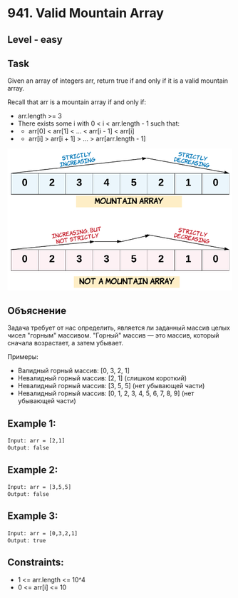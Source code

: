 # 941. Valid Mountain Array


## Level - easy


## Task
Given an array of integers arr, return true if and only if it is a valid mountain array.

Recall that arr is a mountain array if and only if:

- arr.length >= 3
- There exists some i with 0 < i < arr.length - 1 such that:
- - arr[0] < arr[1] < ... < arr[i - 1] < arr[i]
- - arr[i] > arr[i + 1] > ... > arr[arr.length - 1]

![alt text](image.png)


## Объяснение
Задача требует от нас определить, является ли заданный массив целых чисел "горным" массивом. 
"Горный" массив — это массив, который сначала возрастает, а затем убывает. 

Примеры:
- Валидный горный массив: [0, 3, 2, 1]
- Невалидный горный массив: [2, 1] (слишком короткий)
- Невалидный горный массив: [3, 5, 5] (нет убывающей части)
- Невалидный горный массив: [0, 1, 2, 3, 4, 5, 6, 7, 8, 9] (нет убывающей части)


## Example 1:
```
Input: arr = [2,1]
Output: false
```


## Example 2:
```
Input: arr = [3,5,5]
Output: false
```


## Example 3:
```
Input: arr = [0,3,2,1]
Output: true
```


## Constraints:
- 1 <= arr.length <= 10^4
- 0 <= arr[i] <= 10